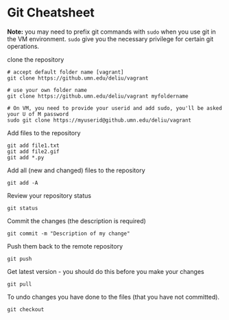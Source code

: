 # Git Cheatsheet


**Note:** you may need to prefix git commands with `sudo` when you use git in the VM environment.
`sudo` give you the necessary privilege for certain git operations.

clone the repository

```shell
# accept default folder name [vagrant]
git clone https://github.umn.edu/deliu/vagrant

# use your own folder name
git clone https://github.umn.edu/deliu/vagrant myfoldername

# On VM, you need to provide your userid and add sudo, you'll be asked your U of M password
sudo git clone https://myuserid@github.umn.edu/deliu/vagrant
```

Add files to the repository

```shell
git add file1.txt
git add file2.gif
git add *.py
```

Add all (new and changed) files to the repository

```shell
git add -A
```

Review your repository status

```shell
git status
```

Commit the changes (the description is required)

```shell
git commit -m "Description of my change"
```

Push them back to the remote repository

```shell
git push
```

Get latest version - you should do this before you make your changes

```shell
git pull
```

To undo changes you have done to the files (that you have not committed). 

```shell
git checkout
```

